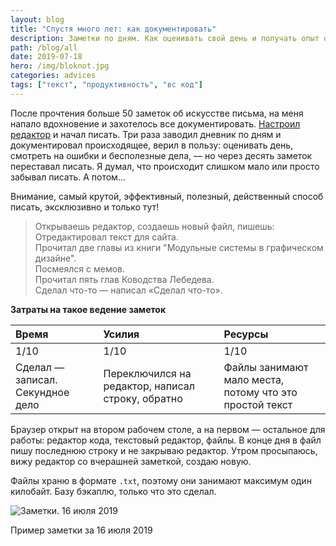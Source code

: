 ```yaml
---
layout: blog
title: "Спустя много лет: как документировать"
description: Заметки по дням. Как оценивать свой день и получать опыт отовсюду
path: /blog/all
date: 2019-07-18
hero: /img/bloknot.jpg
categories: advices
tags: ["текст", "продуктивность", "вс код"]
---
```


После прочтения больше 50 заметок об искусстве письма, на меня напало вдохновение и захотелось все документировать. [Настроил редактор](https://david-kistauri.dtroode.now.sh/minimalistic-vscode/) и начал писать. Три раза заводил дневник по дням и документировал происходящее, верил в пользу: оценивать день, смотреть на ошибки и бесполезные дела, — но через десять заметок переставал писать. Я думал, что происходит слишком мало или просто забывал писать. А потом...

Внимание, самый крутой, эффективный, полезный, действенный способ писать, эксклюзивно и только тут!

> Открываешь редактор, создаешь новый файл, пишешь:
> Отредактировал текст для сайта.\
> Прочитал две главы из книги "Модульные системы в графическом дизайне".\
> Посмеялся с мемов.\
> Прочитал пять глав Ководства Лебедева.\
> Сделал что-то — написал «Сделал что-то».

**Затраты на такое ведение заметок**

| Время                            | Усилия                                            | Ресурсы                                                 |
| :------------------------------- | :------------------------------------------------ | :------------------------------------------------------ |
| 1/10                             | 1/10                                              | 1/10                                                    |
| Сделал — записал. Секундное дело | Переключился на редактор, написал строку, обратно | Файлы занимают мало места, потому что это простой текст |

Браузер открыт на втором рабочем столе, а на первом — остальное для работы: редактор кода, текстовый редактор, файлы. В конце дня в файл пишу последнюю строку и не закрываю редактор. Утром просыпаюсь, вижу редактор со вчерашней заметкой, создаю новую.

Файлы храню в формате `.txt`, поэтому они занимают максимум один килобайт. Базу бэкаплю, только что это сделал.

![Заметки. 16 июля 2019](/img/daily-notes.jpg "Заметки. 16 июля 2019")

<figcaption>Пример заметки за 16 июля 2019</figcaption>
